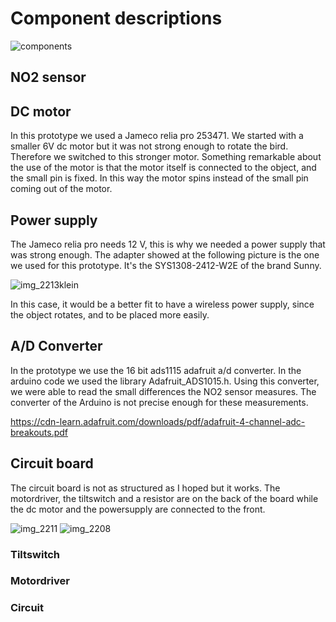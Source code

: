 # Component descriptions
![components](https://user-images.githubusercontent.com/31654421/40971480-1034dc5a-68be-11e8-9307-9f7e7ecde65f.jpg)

## NO2 sensor
## DC motor
In this prototype we used a Jameco relia pro 253471. We started with a smaller 6V dc motor but it was not strong enough to rotate the bird. Therefore we switched to this stronger motor. Something remarkable about the use of the motor is that the motor itself is connected to the object, and the small pin is fixed. In this way the motor spins instead of the small pin coming out of the motor. 

## Power supply
The Jameco relia pro needs 12 V, this is why we needed a power supply that was strong enough. The adapter showed at the following picture is the one we used for this prototype. It's the SYS1308-2412-W2E of the brand Sunny. 

![img_2213klein](https://user-images.githubusercontent.com/31654421/40981644-bd8be674-68db-11e8-80a4-dcecf0c7a6ab.jpg)

In this case, it would be a better fit to have a wireless power supply, since the object rotates, and to be placed more easily. 

## A/D Converter
In the prototype we use the 16 bit ads1115 adafruit a/d converter. In the arduino code we used the library Adafruit_ADS1015.h.
Using this converter, we were able to read the small differences the NO2 sensor measures. The converter of the Arduino is not precise enough for these measurements.

https://cdn-learn.adafruit.com/downloads/pdf/adafruit-4-channel-adc-breakouts.pdf

## Circuit board
The circuit board is not as structured as I hoped but it works. The motordriver, the tiltswitch and a resistor are on the back of the board while the dc motor and the powersupply are connected to the front. 

![img_2211](https://user-images.githubusercontent.com/31654421/41039772-c35cd792-699a-11e8-8019-fc1010be7bb1.jpg)
![img_2208](https://user-images.githubusercontent.com/31654421/41039788-cc8b80f2-699a-11e8-8721-16809df29891.jpg)

### Tiltswitch
### Motordriver
### Circuit
